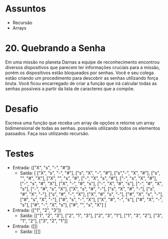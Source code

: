 # Assuntos
- Recursão
- Arrays

# 20. Quebrando a Senha
Em uma missão no planeta Darnas a equipe de reconhecimento encontrou diversos dispositivos que parecem ter informações cruciais para a missão, porém os dispositivos estão bloqueados por senhas.
Você e seu colega estão criando um procedimento para descobrir as senhas utilizando força bruta.
Você ficou encarregado de criar a função que irá calcular todas as senhas possíveis a partir da lista de caracteres que a compõe.

# Desafio
Escreva uma função que receba um array de opções e retorne um array bidimensional de todas as senhas. possíveis utilizando todos os elementos passados. Faça isso utilizando recursão.

# Testes
- Entrada: (["X", "s", "-", "#"])
  - Saída: [
        ["X", "s", "-", "#"], ["s", "X", "-", "#"],
        ["s","-", "X", "#"], ["s", "", "#", "X"],
        ["X", "", "s", "#", ["-", "X", "s", "#"],
        ["-", "s", "X", "#"], ["-", "s", "#", "X"],
        ["X", "-", "#", "s"], ["-", "X", "#", "s"],
        ["-", "#", "X", "s"], ["-", "#", "s", "X"],
        ["X", "s", "#", "-"], ["s", "X", "#", "-"],
        ["s", "#", "X", "-"], ["s", "#", "-", "X"],
        ["X", "#", "s", "-"], ["#", "X", "s", "-"],
        ["#", "s", "X", "-"], ["#", "s", "-", "X"],
        ["X", "#", "-", "s"], ["#", "X", "-", "s"],
        ["#", "-", "X", "s"], ["#", "", "s", "X"]
    ]
- Entrada: (["1", "2", "3"])
  - Saída: [["1", "2", "3"], ["2", "1", "3"], ["2", "3", "1"], ["1", "3", "2"], ["3", "1", "2"], ["3", "2", "1"]]
- Entrada: ([])
  - Saída: [[]]